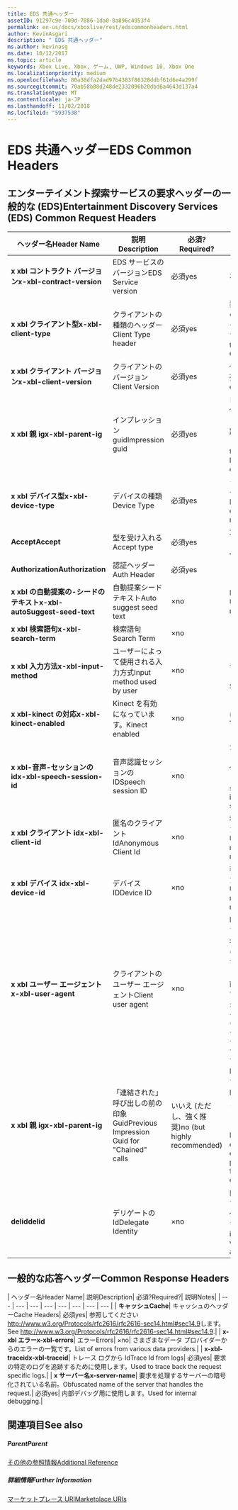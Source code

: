```yaml
---
title: EDS 共通ヘッダー
assetID: 91297c9e-709d-7886-1da0-8a896c4953f4
permalink: en-us/docs/xboxlive/rest/edscommonheaders.html
author: KevinAsgari
description: " EDS 共通ヘッダー"
ms.author: kevinasg
ms.date: 10/12/2017
ms.topic: article
keywords: Xbox Live, Xbox, ゲーム, UWP, Windows 10, Xbox One
ms.localizationpriority: medium
ms.openlocfilehash: 80a38dfa2dad97b4383f86328ddbf61d6e4a299f
ms.sourcegitcommit: 70ab58b88d248de2332096b20dbd6a4643d137a4
ms.translationtype: MT
ms.contentlocale: ja-JP
ms.lasthandoff: 11/02/2018
ms.locfileid: "5937538"
---
```

# <a name="eds-common-headers"></a><span data-ttu-id="33992-104">EDS 共通ヘッダー</span><span class="sxs-lookup"><span data-stu-id="33992-104">EDS Common Headers</span></span>

<a id="ID4EO"></a>



## <a name="entertainment-discovery-services-eds-common-request-headers"></a><span data-ttu-id="33992-105">エンターテイメント探索サービスの要求ヘッダーの一般的な (EDS)</span><span class="sxs-lookup"><span data-stu-id="33992-105">Entertainment Discovery Services (EDS) Common Request Headers</span></span>

| <span data-ttu-id="33992-106">ヘッダー名</span><span class="sxs-lookup"><span data-stu-id="33992-106">Header Name</span></span>| <span data-ttu-id="33992-107">説明</span><span class="sxs-lookup"><span data-stu-id="33992-107">Description</span></span>| <span data-ttu-id="33992-108">必須?</span><span class="sxs-lookup"><span data-stu-id="33992-108">Required?</span></span>| <span data-ttu-id="33992-109">説明</span><span class="sxs-lookup"><span data-stu-id="33992-109">Notes</span></span>|
| --- | --- | --- | --- |
| <b><span data-ttu-id="33992-110">x xbl コントラクト バージョン</span><span class="sxs-lookup"><span data-stu-id="33992-110">x-xbl-contract-version</span></span></b>| <span data-ttu-id="33992-111">EDS サービスのバージョン</span><span class="sxs-lookup"><span data-stu-id="33992-111">EDS Service version</span></span>| <span data-ttu-id="33992-112">必須</span><span class="sxs-lookup"><span data-stu-id="33992-112">yes</span></span>| <span data-ttu-id="33992-113">3.2</span><span class="sxs-lookup"><span data-stu-id="33992-113">3.2</span></span>|
| <b><span data-ttu-id="33992-114">x xbl クライアント型</span><span class="sxs-lookup"><span data-stu-id="33992-114">x-xbl-client-type</span></span></b>| <span data-ttu-id="33992-115">クライアントの種類のヘッダー</span><span class="sxs-lookup"><span data-stu-id="33992-115">Client Type header</span></span>| <span data-ttu-id="33992-116">必須</span><span class="sxs-lookup"><span data-stu-id="33992-116">yes</span></span>| <span data-ttu-id="33992-117">独自のクライアントの種類を取得するチームに問い合わせます。</span><span class="sxs-lookup"><span data-stu-id="33992-117">Speak to team to get your own Client Type .</span></span>|
| <b><span data-ttu-id="33992-118">x xbl クライアント バージョン</span><span class="sxs-lookup"><span data-stu-id="33992-118">x-xbl-client-version</span></span></b>| <span data-ttu-id="33992-119">クライアントのバージョン</span><span class="sxs-lookup"><span data-stu-id="33992-119">Client Version</span></span>| <span data-ttu-id="33992-120">必須</span><span class="sxs-lookup"><span data-stu-id="33992-120">yes</span></span>| <span data-ttu-id="33992-121">任意の空でない文字列。</span><span class="sxs-lookup"><span data-stu-id="33992-121">Any non-empty string.</span></span>|
| <b><span data-ttu-id="33992-122">x xbl 親 ig</span><span class="sxs-lookup"><span data-stu-id="33992-122">x-xbl-parent-ig</span></span></b>| <span data-ttu-id="33992-123">インプレッション guid</span><span class="sxs-lookup"><span data-stu-id="33992-123">Impression guid</span></span>| <span data-ttu-id="33992-124">必須</span><span class="sxs-lookup"><span data-stu-id="33992-124">yes</span></span>| <span data-ttu-id="33992-125">ログに記録し、その他のサービス呼び出しの間での要求を追跡するために使用します。</span><span class="sxs-lookup"><span data-stu-id="33992-125">Used to track request in logs and across other service calls.</span></span>|
| <b><span data-ttu-id="33992-126">x xbl デバイス型</span><span class="sxs-lookup"><span data-stu-id="33992-126">x-xbl-device-type</span></span></b>| <span data-ttu-id="33992-127">デバイスの種類</span><span class="sxs-lookup"><span data-stu-id="33992-127">Device Type</span></span>| <span data-ttu-id="33992-128">必須</span><span class="sxs-lookup"><span data-stu-id="33992-128">yes</span></span>| <span data-ttu-id="33992-129">クライアントを表すデバイスです。</span><span class="sxs-lookup"><span data-stu-id="33992-129">Device that the client is representing .</span></span>|
| <b><span data-ttu-id="33992-130">Accept</span><span class="sxs-lookup"><span data-stu-id="33992-130">Accept</span></span></b>| <span data-ttu-id="33992-131">型を受け入れる</span><span class="sxs-lookup"><span data-stu-id="33992-131">Accept type</span></span>| <span data-ttu-id="33992-132">必須</span><span class="sxs-lookup"><span data-stu-id="33992-132">yes</span></span>| <span data-ttu-id="33992-133">XML または JSON します。</span><span class="sxs-lookup"><span data-stu-id="33992-133">XML or JSON.</span></span>|
| <b><span data-ttu-id="33992-134">Authorization</span><span class="sxs-lookup"><span data-stu-id="33992-134">Authorization</span></span></b>| <span data-ttu-id="33992-135">認証ヘッダー</span><span class="sxs-lookup"><span data-stu-id="33992-135">Auth Header</span></span>| <span data-ttu-id="33992-136">必須</span><span class="sxs-lookup"><span data-stu-id="33992-136">yes</span></span>|  |
| <b><span data-ttu-id="33992-137">x xbl の自動提案の-シードのテキスト</span><span class="sxs-lookup"><span data-stu-id="33992-137">x-xbl-autoSuggest-seed-text</span></span></b>| <span data-ttu-id="33992-138">自動提案シード テキスト</span><span class="sxs-lookup"><span data-stu-id="33992-138">Auto suggest seed text</span></span>| <span data-ttu-id="33992-139">×</span><span class="sxs-lookup"><span data-stu-id="33992-139">no</span></span>| <span data-ttu-id="33992-140">BI の使用と関連性</span><span class="sxs-lookup"><span data-stu-id="33992-140">Used For BI and relevance</span></span>|
| <b><span data-ttu-id="33992-141">x xbl 検索語句</span><span class="sxs-lookup"><span data-stu-id="33992-141">x-xbl-search-term</span></span></b>| <span data-ttu-id="33992-142">検索語句</span><span class="sxs-lookup"><span data-stu-id="33992-142">Search Term</span></span>| <span data-ttu-id="33992-143">×</span><span class="sxs-lookup"><span data-stu-id="33992-143">no</span></span>|  |
| <b><span data-ttu-id="33992-144">x xbl 入力方法</span><span class="sxs-lookup"><span data-stu-id="33992-144">x-xbl-input-method</span></span></b>| <span data-ttu-id="33992-145">ユーザーによって使用される入力方式</span><span class="sxs-lookup"><span data-stu-id="33992-145">Input method used by user</span></span>| <span data-ttu-id="33992-146">×</span><span class="sxs-lookup"><span data-stu-id="33992-146">no</span></span>| <span data-ttu-id="33992-147">コント ローラー、音声認識、Kinect します。</span><span class="sxs-lookup"><span data-stu-id="33992-147">Controller, Speech, Kinect .</span></span>|
| <b><span data-ttu-id="33992-148">x xbl-kinect の対応</span><span class="sxs-lookup"><span data-stu-id="33992-148">x-xbl-kinect-enabled</span></span></b>| <span data-ttu-id="33992-149">Kinect を有効になっています。</span><span class="sxs-lookup"><span data-stu-id="33992-149">Kinect enabled</span></span>| <span data-ttu-id="33992-150">×</span><span class="sxs-lookup"><span data-stu-id="33992-150">no</span></span>| <span data-ttu-id="33992-151">はい/いいえ。</span><span class="sxs-lookup"><span data-stu-id="33992-151">Yes/no.</span></span>|
| <b><span data-ttu-id="33992-152">x xbl-音声-セッションの id</span><span class="sxs-lookup"><span data-stu-id="33992-152">x-xbl-speech-session-id</span></span></b>| <span data-ttu-id="33992-153">音声認識セッションの ID</span><span class="sxs-lookup"><span data-stu-id="33992-153">Speech session ID</span></span>| <span data-ttu-id="33992-154">×</span><span class="sxs-lookup"><span data-stu-id="33992-154">no</span></span>| <span data-ttu-id="33992-155">かどうかのセッションでは、音声認識を使用して開始されました。</span><span class="sxs-lookup"><span data-stu-id="33992-155">Whether session was initiated using speech.</span></span>|
| <b><span data-ttu-id="33992-156">x xbl クライアント id</span><span class="sxs-lookup"><span data-stu-id="33992-156">x-xbl-client-id</span></span></b>| <span data-ttu-id="33992-157">匿名のクライアント Id</span><span class="sxs-lookup"><span data-stu-id="33992-157">Anonymous Client Id</span></span>| <span data-ttu-id="33992-158">×</span><span class="sxs-lookup"><span data-stu-id="33992-158">no</span></span>| <span data-ttu-id="33992-159">報告 BI と関連性のために使用します。</span><span class="sxs-lookup"><span data-stu-id="33992-159">Used for BI reporting and relevance.</span></span>|
| <b><span data-ttu-id="33992-160">x xbl デバイス id</span><span class="sxs-lookup"><span data-stu-id="33992-160">x-xbl-device-id</span></span></b>| <span data-ttu-id="33992-161">デバイス ID</span><span class="sxs-lookup"><span data-stu-id="33992-161">Device ID</span></span>| <span data-ttu-id="33992-162">×</span><span class="sxs-lookup"><span data-stu-id="33992-162">no</span></span>| <span data-ttu-id="33992-163">報告 BI と関連性のために使用します。</span><span class="sxs-lookup"><span data-stu-id="33992-163">Used for BI reporting and relevance.</span></span>|
| <b><span data-ttu-id="33992-164">x xbl ユーザー エージェント</span><span class="sxs-lookup"><span data-stu-id="33992-164">x-xbl-user-agent</span></span></b>| <span data-ttu-id="33992-165">クライアントのユーザー エージェント</span><span class="sxs-lookup"><span data-stu-id="33992-165">Client user agent</span></span>| <span data-ttu-id="33992-166">×</span><span class="sxs-lookup"><span data-stu-id="33992-166">no</span></span>| <span data-ttu-id="33992-167">BI に使用されます。</span><span class="sxs-lookup"><span data-stu-id="33992-167">Used for BI.</span></span> <span data-ttu-id="33992-168">"&lt;名 >/&lt;バージョン > (&lt;OS バージョン > です。&lt;プラットフォーム > です。&lt;機能 > です。&lt;製造 > です。&lt;モデル >)"。</span><span class="sxs-lookup"><span data-stu-id="33992-168">"&lt;name>/&lt;version> (&lt;OS version>; &lt;platform>; &lt;capability>; &lt;manufacture>; &lt;model>)".</span></span>|
| <b><span data-ttu-id="33992-169">x xbl 親 ig</span><span class="sxs-lookup"><span data-stu-id="33992-169">x-xbl-parent-ig</span></span></b>| <span data-ttu-id="33992-170">「連結された」呼び出しの前の印象 Guid</span><span class="sxs-lookup"><span data-stu-id="33992-170">Previous Impression Guid for "Chained" calls</span></span>| <span data-ttu-id="33992-171">いいえ (ただし、強く推奨)</span><span class="sxs-lookup"><span data-stu-id="33992-171">no (but highly recommended)</span></span>| <span data-ttu-id="33992-172">BI 関連に重要です。</span><span class="sxs-lookup"><span data-stu-id="33992-172">Important for BI relevance.</span></span> <span data-ttu-id="33992-173">たとえば、参照の呼び出しの IG は、呼び出しの詳細は次の親 IG です。</span><span class="sxs-lookup"><span data-stu-id="33992-173">For example, a Browse call's IG is the parent IG for a following up detail call.</span></span>|
| <b><span data-ttu-id="33992-174">delid</span><span class="sxs-lookup"><span data-stu-id="33992-174">delid</span></span></b>| <span data-ttu-id="33992-175">デリゲートの Id</span><span class="sxs-lookup"><span data-stu-id="33992-175">Delegate Identity</span></span>| <span data-ttu-id="33992-176">×</span><span class="sxs-lookup"><span data-stu-id="33992-176">no</span></span>| <span data-ttu-id="33992-177">内部サービスで使用すると、ユーザーの代わりに動作します。</span><span class="sxs-lookup"><span data-stu-id="33992-177">Used by internal services to work on behalf of a user.</span></span>|

## <a name="common-response-headers"></a><span data-ttu-id="33992-178">一般的な応答ヘッダー</span><span class="sxs-lookup"><span data-stu-id="33992-178">Common Response Headers</span></span>

| <span data-ttu-id="33992-179">ヘッダー名</span><span class="sxs-lookup"><span data-stu-id="33992-179">Header Name</span></span>| <span data-ttu-id="33992-180">説明</span><span class="sxs-lookup"><span data-stu-id="33992-180">Description</span></span>| <span data-ttu-id="33992-181">必須?</span><span class="sxs-lookup"><span data-stu-id="33992-181">Required?</span></span>| <span data-ttu-id="33992-182">説明</span><span class="sxs-lookup"><span data-stu-id="33992-182">Notes</span></span>|
| --- | --- | --- | --- | --- | --- | --- | --- |
| <b><span data-ttu-id="33992-183">キャッシュ</span><span class="sxs-lookup"><span data-stu-id="33992-183">Cache</span></span></b>| <span data-ttu-id="33992-184">キャッシュのヘッダー</span><span class="sxs-lookup"><span data-stu-id="33992-184">Cache Headers</span></span>| <span data-ttu-id="33992-185">必須</span><span class="sxs-lookup"><span data-stu-id="33992-185">yes</span></span>| <span data-ttu-id="33992-186">参照してください<a href="http://www.w3.org/Protocols/rfc2616/rfc2616-sec14.html#sec14.9">http://www.w3.org/Protocols/rfc2616/rfc2616-sec14.html#sec14.9</a>します。</span><span class="sxs-lookup"><span data-stu-id="33992-186">See <a href="http://www.w3.org/Protocols/rfc2616/rfc2616-sec14.html#sec14.9">http://www.w3.org/Protocols/rfc2616/rfc2616-sec14.html#sec14.9</a>.</span></span>|
| <b><span data-ttu-id="33992-187">x-xbl エラー</span><span class="sxs-lookup"><span data-stu-id="33992-187">x-xbl-errors</span></span></b>| <span data-ttu-id="33992-188">エラー</span><span class="sxs-lookup"><span data-stu-id="33992-188">Errors</span></span>| <span data-ttu-id="33992-189">×</span><span class="sxs-lookup"><span data-stu-id="33992-189">no</span></span>| <span data-ttu-id="33992-190">さまざまなデータ プロバイダーからのエラーの一覧です。</span><span class="sxs-lookup"><span data-stu-id="33992-190">List of errors from various data providers.</span></span>|
| <b><span data-ttu-id="33992-191">x-xbl-traceid</span><span class="sxs-lookup"><span data-stu-id="33992-191">x-xbl-traceid</span></span></b>| <span data-ttu-id="33992-192">トレース ログから Id</span><span class="sxs-lookup"><span data-stu-id="33992-192">Trace Id from logs</span></span>| <span data-ttu-id="33992-193">必須</span><span class="sxs-lookup"><span data-stu-id="33992-193">yes</span></span>| <span data-ttu-id="33992-194">要求の特定のログを追跡するために使用します。</span><span class="sxs-lookup"><span data-stu-id="33992-194">Used to trace back the request specific logs.</span></span>|
| <b><span data-ttu-id="33992-195">x サーバー名</span><span class="sxs-lookup"><span data-stu-id="33992-195">x-server-name</span></span></b>| <span data-ttu-id="33992-196">要求を処理するサーバーの暗号化されている名前。</span><span class="sxs-lookup"><span data-stu-id="33992-196">Obfuscated name of the server that handles the request.</span></span>| <span data-ttu-id="33992-197">必須</span><span class="sxs-lookup"><span data-stu-id="33992-197">yes</span></span>| <span data-ttu-id="33992-198">内部デバッグ用に使用します。</span><span class="sxs-lookup"><span data-stu-id="33992-198">Used for internal debugging.</span></span>|

<a id="ID4EECAC"></a>


## <a name="see-also"></a><span data-ttu-id="33992-199">関連項目</span><span class="sxs-lookup"><span data-stu-id="33992-199">See also</span></span>

<a id="ID4EGCAC"></a>


##### <a name="parent"></a><span data-ttu-id="33992-200">Parent</span><span class="sxs-lookup"><span data-stu-id="33992-200">Parent</span></span>  

[<span data-ttu-id="33992-201">その他の参照情報</span><span class="sxs-lookup"><span data-stu-id="33992-201">Additional Reference</span></span>](atoc-xboxlivews-reference-additional.md)


<a id="ID4ESCAC"></a>


##### <a name="further-information"></a><span data-ttu-id="33992-202">詳細情報</span><span class="sxs-lookup"><span data-stu-id="33992-202">Further Information</span></span>

[<span data-ttu-id="33992-203">マーケットプレース URI</span><span class="sxs-lookup"><span data-stu-id="33992-203">Marketplace URIs</span></span>](../uri/marketplace/atoc-reference-marketplace.md)
